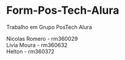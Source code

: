 # Form-Pos-Tech-Alura
Trabalho em Grupo PosTech Alura

Nicolas Romero - rm360029 <br>
Lívia Moura - rm360632 <br>
Helton - rm360372
